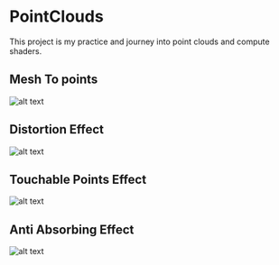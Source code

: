# PointClouds
This project is my practice and journey into point clouds and compute shaders.

## Mesh To points
![alt text](https://github.com/ahmaderfani12/PoinClouds/blob/main/Previews/MeshToPointImage.png)

## Distortion Effect
![alt text](https://github.com/ahmaderfani12/PoinClouds/blob/main/Previews/DistortionImage.png)

## Touchable Points Effect
![alt text](https://github.com/ahmaderfani12/PoinClouds/blob/main/Previews/BallImage.png)

## Anti Absorbing Effect
![alt text](https://github.com/ahmaderfani12/PoinClouds/blob/main/Previews/AntiAbsoringImage.png)
